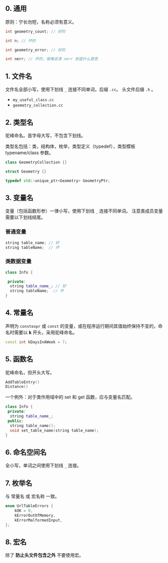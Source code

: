 ## 0. 通用

原则：宁长勿短，名称必须有意义。

```c++
int geometry_count; // 好的

int n; // 坏的

int geometry_error; // 好的

int nerr; // 坏的，很难说清 nerr 到底什么意思
```

## 1. 文件名

文件名全部小写，使用下划线 `_` 连接不同单词，后缀 `.cc`。
头文件后缀 `.h` 。

- `my_useful_class.cc`
- `geometry_collection.cc`

## 2. 类型名

驼峰命名。首字母大写，不包含下划线。

类型名包括：类，结构体，枚举，类型定义（typedef），类型模板 typename/class 参数。

```c++
class GeometryCollection {}

struct Geometry {}

typedef std::unique_ptr<Geometry> GeometryPtr;
```

## 3. 变量名

变量（包括函数形参）一律小写，使用下划线 `_` 连接不同单词。
注意类成员变量需要以下划线结尾。

### 普通变量

```c++
string table_name; // 好
string tableName;  // 坏
```

### 类数据变量

```c++
class Info {

 private:
  string table_name_; // 好
  string tableName;  // 坏
}
```

## 4. 常量名

声明为 `constexpr` 或 `const` 的变量，或在程序运行期间其值始终保持不变的，命名时需要以 **k** 开头，采用驼峰命名。

```c++
const int kDaysInAWeek = 7;
```

## 5. 函数名

驼峰命名，但开头大写。

```c++
AddTableEntry()
Distance()
```

一个例外：对于类作用域中的 set 和 get 函数，应与变量名匹配。

```c++
class Info {
 private:
  string table_name_;
 public:
  string table_name();
  void set_table_name(string table_name);
}
```

## 6. 命名空间名

全小写，单词之间使用下划线 `_` 连接。

## 7. 枚举名

与 常量名 或 宏名称 一致。

```c++
enum UrlTableErrors {
    kOK = 0,
    kErrorOutOfMemory,
    kErrorMalformedInput,
};
```

## 8. 宏名

除了 **防止头文件包含之外** 不要使用宏。